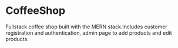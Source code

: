 # CoffeeShop
Fullstack coffee shop built with the MERN stack.Includes customer registration and authentication, admin page to add products and edit products.
